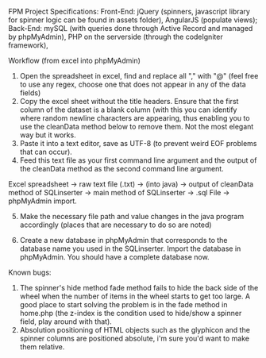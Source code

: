 FPM Project Specifications:
Front-End: jQuery (spinners, javascript library for spinner logic can be found in assets folder), AngularJS (populate views);
Back-End: mySQL (with queries done through Active Record and managed by phpMyAdmin), PHP on the serverside (through the codeIgniter framework), 

Workflow (from excel into phpMyAdmin)
1. Open the spreadsheet in excel, find and replace all "," with "@" (feel free to use any regex, choose one that does not appear in any of the data fields)
2. Copy the excel sheet without the title headers. Ensure that the first column of the dataset is a blank column (with this you can identify where random newline characters are appearing, thus enabling you to use the cleanData method below to remove them. Not the most elegant way but it works.
3. Paste it into a text editor, save as UTF-8 (to prevent weird EOF problems that can occur).
4. Feed this text file as your first command line argument and the output of the cleanData method as the second command line argument.

Excel spreadsheet -> raw text file (.txt) -> (into java) -> output of cleanData method of SQLinserter -> main method of SQLinserter -> .sql File -> phpMyAdmin import.

5. Make the necessary file path and value changes in the java program accordingly (places that are necessary to do so are noted)

6. Create a new database in phpMyAdmin that corresponds to the database name you used in the SQLinserter. Import the database in phpMyAdmin. You should have a complete database now. 

 Known bugs: 
 1. The spinner's hide method fade method fails to hide the back side of the wheel when the number of items in the wheel starts to get too large. A good place to start solving the problem is in the fade method in home.php (the z-index is the condition used to hide/show a spinner field, play around with that).
 2. Absolution positioning of HTML objects such as the glyphicon and the spinner columns are positioned absolute, i'm sure you'd want to make them relative. 